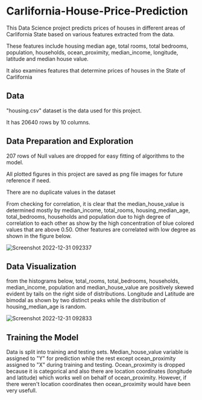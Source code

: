 # Carlifornia-House-Price-Prediction
This Data Science project predicts prices of houses in different areas of Carlifornia State based on various features extracted from the data.

These features include housing median age, total rooms, total bedrooms, population, households, ocean_proximity, median_income, longitude, latitude and median house value.

It also examines features that determine prices of houses in the State of Carlifornia

## Data

"housing.csv" dataset is the data used for this project.

It has 20640 rows by 10 columns.

## Data Preparation and Exploration

207 rows of Null values are dropped for easy fitting of algorithms to the model.

All plotted figures in this project are saved as png file images for future reference if need.

There are no duplicate values in the dataset


From checking for correlation, it is clear that the median_house_value is determined mostly by median_income, total_rooms, housing_median_age, total_bedrooms, households and population due to high degree of correlation to each other as show by the high concentration of blue colored values that are above 0.50. Other features are correlated with low degree as shown in the figure below.

![Screenshot 2022-12-31 092337](https://user-images.githubusercontent.com/78556152/210127401-fee3f7ff-4b96-4dd9-b354-811fdef24237.png)

## Data Visualization

from the histograms below, total_rooms, total_bedrooms, households, median_income, population and median_house_value are positively skewed evident by tails on the right side of distributions. Longitude and Latitude are bimodal as shown by two distinct peaks while the distribution of housing_median_age is random.

![Screenshot 2022-12-31 092833](https://user-images.githubusercontent.com/78556152/210127559-7fe02023-b30c-450c-b9db-fd33ae57c6fb.png)

## Training the Model

Data is split into training and testing sets. Median_house_value variable is assigned to "Y" for prediction while the rest except ocean_proximity assigned to "X" during training and testing. Ocean_proximity is dropped because it is categorical and also there are location coordinates (longitude and latitude) which works well on behalf of ocean_proximity. However, if there weren't location coordinates then ocean_proximity would have been very usefull.
